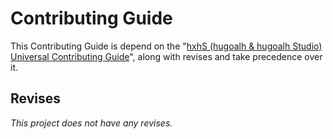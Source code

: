 # Contributing Guide

This Contributing Guide is depend on the "[hxhS (hugoalh & hugoalh Studio) Universal Contributing Guide](https://github.com/hugoalh/hugoalh/blob/main/guides/hxhs-universal-contributing.md)", along with revises and take precedence over it.

## Revises

*This project does not have any revises.*
